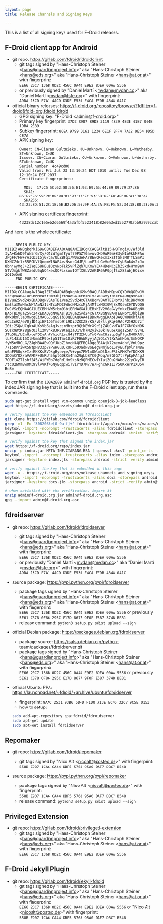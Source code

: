 ```yaml
---
layout: page
title: Release Channels and Signing Keys

---
```


This is a list of all signing keys used for F-Droid releases.

## F-Droid client app for Android

-   git repo: <https://gitlab.com/fdroid/fdroidclient>
    -   git tags signed by "Hans-Christoph Steiner
        \<hans@guardianproject.info>" aka "Hans-Christoph Steiner
        \<hans@eds.org>" aka "Hans-Christoph Steiner
        \<hans@at.or.at>" with fingerprint: <br />
        `EE66 20C7 136B 0D2C 456C 0A4D E9E2 8DEA 00AA 5556`
    -   or previously signed by "Daniel Martí \<mvdan@mvdan.cc>" aka
        "Daniel Martí \<mvdan@fsfe.org>" with fingerprint: <br
        />`A9DA 13CD F7A1 4ACD D3DE E530 F4CA FFDB 4348
        041C`
-   official binary releases:
    <https://f-droid.org/repository/browse/?fdfilter=f-droid&fdid=org.fdroid.fdroid>
    -   GPG signing key: "F-Droid \<admin@f-droid.org>"
    -   Primary key fingerprint: `37D2 C987 89D8 3119 4839 4E3E 41E7 044E 1DBA 2E89`
    -   Subkey fingerprint: `802A 9799 0161 1234 6E1F EFF4 7A02 9E54 DD5D CE7A`
    -   APK signing key:
        ```
        Owner: CN=Ciaran Gultnieks, OU=Unknown, O=Unknown, L=Wetherby, ST=Unknown, C=UK
        Issuer: CN=Ciaran Gultnieks, OU=Unknown, O=Unknown, L=Wetherby, ST=Unknown, C=UK
        Serial number: 4c49cd00
        Valid from: Fri Jul 23 13:10:24 EDT 2010 until: Tue Dec 08 12:10:24 EST 2037
        Certificate fingerprints:

          MD5:  17:C5:5C:62:80:56:E1:93:E9:56:44:E9:89:79:27:86
          SHA1: 05:F2:E6:59:28:08:89:81:B3:17:FC:9A:6D:BF:E0:4B:0F:A1:3B:4E
          SHA256: 43:23:8D:51:2C:1E:5E:B2:D6:56:9F:4A:3A:FB:F5:52:34:18:B8:2E:0A:3E:D1:55:27:70:AB:B9:A9:C9:CC:AB
        ```
    - APK signing certificate fingerprint:
      ```
      43238d512c1e5eb2d6569f4a3afbf5523418b82e0a3ed1552770abb9a9c9ccab
      ```

And here is the whole certificate:

```

-----BEGIN PUBLIC KEY-----
MIIBIjANBgkqhkiG9w0BAQEFAAOCAQ8AMIIBCgKCAQEAltB15HwBTngiyJ/Wf3ld
IyA+KohD9Tuk5rG/Xy/Q4iWTgmfPyuf79P5ZY0avuvQHD9uR9m+83yNIo9kkMFAo
JPgFF7FW+rAICb3I5jG/qa/ULZBFq1/W0o2eFAr8EwCRexm3xsTfSklM8ffLSmPI
DXNCZdc1r55PCUVfQnqmWlNWP4ezNsosGdJE/LumF7oLGeVu00r+CyU6uR4v2xJx
8bnjwyMgJ+2IYqES8HBuI0zyNpFLk5vPlZgh7LKmwYBX4HDeNCgEbZSxdeHYm9eV
5TVJmgkfW8ZaedU5qNQ4kexQQFissowIOTtXGLV2AKIR6AP0pjTlxX8lubjEQixv
2QIDAQAB
-----END PUBLIC KEY-----

-----BEGIN CERTIFICATE-----
MIIDXjCCAkagAwIBAgIETEnNADANBgkqhkiG9w0BAQUFADBxMQswCQYDVQQGEwJV
SzEQMA4GA1UECBMHVW5rbm93bjERMA8GA1UEBxMIV2V0aGVyYnkxEDAOBgNVBAoT
B1Vua25vd24xEDAOBgNVBAsTB1Vua25vd24xGTAXBgNVBAMTEENpYXJhbiBHdWx0
bmlla3MwHhcNMTAwNzIzMTcxMDI0WhcNMzcxMjA4MTcxMDI0WjBxMQswCQYDVQQG
EwJVSzEQMA4GA1UECBMHVW5rbm93bjERMA8GA1UEBxMIV2V0aGVyYnkxEDAOBgNV
BAoTB1Vua25vd24xEDAOBgNVBAsTB1Vua25vd24xGTAXBgNVBAMTEENpYXJhbiBH
dWx0bmlla3MwggEiMA0GCSqGSIb3DQEBAQUAA4IBDwAwggEKAoIBAQCW0HXkfAFO
eCLIn9Z/eV0jID4qiEP1O6Tmsb9fL9DiJZOCZ8/K5/v0/lljRq+69AcP25H2b7zf
I0ij2SQwUCgk+AUXsVb6sAgJvcjmMb+pr9QtkEWrX9bSjZ4UCvwTAJF7GbfGxN9K
SUzx98tKY8gNc0Jl1zWvnk8JRV9CeqZaU1Y/h7M2yiwZ0kT8u6YXugsZ5W7TSv4L
JTq5Hi/bEnHxuePDIyAn7YhioRLwcG4jTPI2kUuTm8+VmCHssqbBgFfgcN40KARt
lLF14dib15XlNUmaCR9bxlp51Tmo1DiR7FBAWKyyjAg5O1cYtXYAohHoA/SmNOXF
fyW5uMRCLG/ZAgMBAAEwDQYJKoZIhvcNAQEFBQADggEBAAjk72memAdnf/VnU9pz
77I5DVriwX5NtpHV33p7YPwHGuUJxUFL59XadN8oEeg9NmjEoLGryEufp9lrTN8w
u6aFF60qk+IzsEKXKsBVOkgByevge/V+vpo7PW1mOWUmDlDzuPRtsFMXYeYDQKK9
3DQmCYOX/aVARKF+UkRUn5hptGDKXm4ha29qLbBYC0gMoq/m7GtG7trPpKpFA4gJ
7ODFl4ZT1shfZ45/WiFW0b7dgRd1HmSksNzRQPMECwIYIajZOu2NAbo222yCNyIR
/tcU2aMmBwOM39VlvVKf/GNyEqqiwiTvIrYD7M77W/HghcGR1LJP50KxerP1XU5v
Be8=
-----END CERTIFICATE-----
```

To confirm that the `1DBA2E89 admin@f-droid.org` PGP key is trusted by
the index JAR signing key that is built into the F-Droid client app,
run these commands:
```bash
sudo apt-get install wget vim-common unzip openjdk-8-jdk-headless
wget https://f-droid.org/assets/admin@f-droid.org.jar

# verify against the key embedded in fdroidclient
git clone https://gitlab.com/fdroid/fdroidclient
grep -m1 -Eo '3082035e[0-9a-f]+' fdroidclient/app/src/main/res/values/default_repos.xml | xxd -r -p - > fdroidclient.der
keytool -import -noprompt -trustcacerts -alias fdroidclient -storepass android -file fdroidclient.der -keystore fdroidclient.jks
jarsigner -keystore fdroidclient.jks -storepass android -strict -verify admin@f-droid.org.jar

# verify against the key that signed the index.jar
wget https://f-droid.org/repo/index.jar
unzip -p index.jar META-INF/CIARANG.RSA | openssl pkcs7 -print_certs -inform DER -out index.cer
keytool -import  -noprompt -trustcacerts -alias index -storepass android -file index.cer -keystore index.jks
jarsigner -keystore index.jks -storepass android -strict -verify admin@f-droid.org.jar

# verify against the key that is embedded in this page
wget -O - https://f-droid.org/docs/Release_Channels_and_Signing_Keys/ | openssl x509 -inform pem -outform der -out docs.der
keytool -import -noprompt -trustcacerts -alias docs -storepass android -file docs.der -keystore docs.jks
jarsigner -keystore docs.jks -storepass android -strict -verify admin@f-droid.org.jar

# when satisfied with the verification, import it
unzip admin@f-droid.org.jar admin@f-droid.org.asc
gpg --import admin@f-droid.org.asc
```


## fdroidserver

-   git repo: <https://gitlab.com/fdroid/fdroidserver>
    -   git tags signed by "Hans-Christoph Steiner
        \<hans@guardianproject.info>" aka "Hans-Christoph Steiner
        \<hans@eds.org>" aka "Hans-Christoph Steiner
        \<hans@at.or.at>" with fingerprint: <br />
        `EE66 20C7 136B 0D2C 456C 0A4D E9E2 8DEA 00AA 5556`
    -   or previously "Daniel Martí \<mvdan@mvdan.cc>" aka
        "Daniel Martí \<mvdan@fsfe.org>" with fingerprint: <br
        />`A9DA 13CD F7A1 4ACD D3DE E530 F4CA FFDB 4348 041C`

-   source package: <https://pypi.python.org/pypi/fdroidserver>
    -   package tags signed by "Hans-Christoph Steiner
        \<hans@guardianproject.info>" aka "Hans-Christoph Steiner
        \<hans@eds.org>" aka "Hans-Christoph Steiner
        \<hans@at.or.at>" with fingerprint: <br />
        `EE66 20C7 136B 0D2C 456C 0A4D E9E2 8DEA 00AA 5556`
        or previously <br />`5E61 C878 0F86 295C E17D 8677 9F0F E587 374B BE81`
    -   release command: `python3 setup.py sdist upload --sign`

-   official Debian package: <https://packages.debian.org/fdroidserver>
    -   package source:
        <https://salsa.debian.org/python-team/packages/fdroidserver.git>
    -   package tags signed by "Hans-Christoph Steiner
        \<hans@guardianproject.info>" aka "Hans-Christoph Steiner
        \<hans@eds.org>" aka "Hans-Christoph Steiner
        \<hans@at.or.at>" with fingerprint: <br/>
        `EE66 20C7 136B 0D2C 456C 0A4D E9E2 8DEA 00AA
        5556` or previously <br />
        `5E61 C878 0F86 295C E17D 8677 9F0F E587 374B BE81`

-   official Ubuntu PPA: <https://launchpad.net/~fdroid/+archive/ubuntu/fdroidserver>
    - fingerprint: `9AAC 2531 93B6 5D4D F1D0 A13E EC46 32C7 9C5E 0151`
    - how to setup:
    ```bash
    sudo add-apt-repository ppa:fdroid/fdroidserver
    sudo apt-get update
    sudo apt-get install fdroidserver
    ```

## Repomaker

-   git repo: <https://gitlab.com/fdroid/repomaker>
    -   git tags signed by
        "Nico Alt \<nicoalt@posteo.de>" with fingerprint: <br />
        `558B E907 1CA6 CA44 DBF5 576B 95A0 DAF7 DBC7 B548`

-   source package: <https://pypi.python.org/pypi/repomaker>
    -   package tags signed by
        "Nico Alt \<nicoalt@posteo.de>" with fingerprint: <br />
        `558B E907 1CA6 CA44 DBF5 576B 95A0 DAF7 DBC7 B548`
    -   release command: `python3 setup.py sdist upload --sign`

## Privileged Extension

-   git repo: <https://gitlab.com/fdroid/privileged-extension>
    -   git tags signed by "Hans-Christoph Steiner
        \<hans@guardianproject.info>" aka "Hans-Christoph Steiner
        \<hans@eds.org>" aka "Hans-Christoph Steiner
        \<hans@at.or.at>" with fingerprint: <br/>`EE66 20C7 136B 0D2C 456C 0A4D E9E2 8DEA 00AA 5556`

## F-Droid Jekyll Plugin

-   git repo: <https://gitlab.com/fdroid/jekyll-fdroid>
    -   git tags signed by "Hans-Christoph Steiner
        \<hans@guardianproject.info>" aka "Hans-Christoph Steiner
        \<hans@eds.org>" aka "Hans-Christoph Steiner
        \<hans@at.or.at>" with fingerprint: <br />
        `EE66 20C7 136B 0D2C 456C 0A4D E9E2 8DEA 00AA 5556`
        or "Nico Alt \<nicoalt@posteo.de>" with fingerprint: <br />
        `558B E907 1CA6 CA44 DBF5 576B 95A0 DAF7 DBC7 B548`
